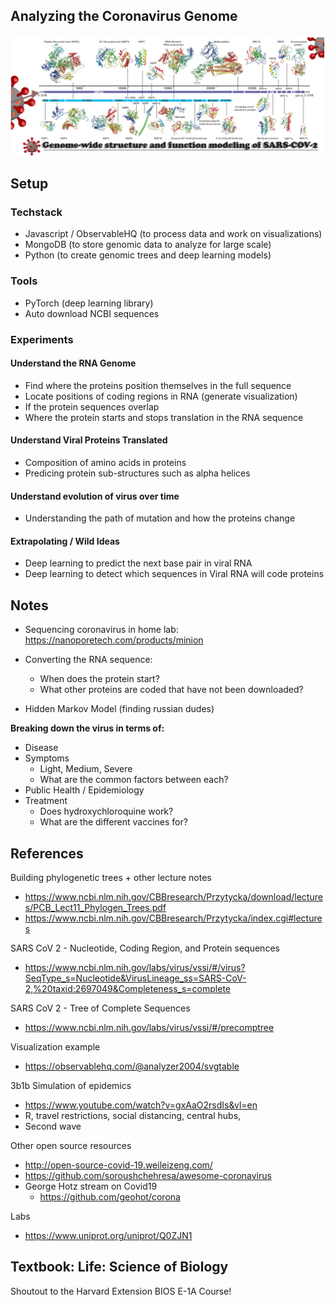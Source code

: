 ## Analyzing the Coronavirus Genome
**![Alt text](public/covidimg.png?raw=true "Title")**

## Setup


### Techstack
- Javascript / ObservableHQ (to process data and work on visualizations)
- MongoDB (to store genomic data to analyze for large scale)
- Python (to create genomic trees and deep learning models)
  
### Tools
- PyTorch (deep learning library)
- Auto download NCBI sequences

### Experiments


#### Understand the RNA Genome
- Find where the proteins position themselves in the full sequence
- Locate positions of coding regions in RNA (generate visualization)
- If the protein sequences overlap
- Where the protein starts and stops translation in the RNA sequence

#### Understand Viral Proteins Translated
- Composition of amino acids in proteins
- Predicing protein sub-structures such as alpha helices

#### Understand evolution of virus over time
- Understanding the path of mutation and how the proteins change

#### Extrapolating / Wild Ideas
- Deep learning to predict the next base pair in viral RNA
- Deep learning to detect which sequences in Viral RNA will code proteins

## Notes
- Sequencing coronavirus in home lab: https://nanoporetech.com/products/minion
- Converting the RNA sequence: 
  - When does the protein start?
  - What other proteins are coded that have not been downloaded?

- Hidden Markov Model (finding russian dudes)

**Breaking down the virus in terms of:**
- Disease
- Symptoms
  - Light, Medium, Severe
  - What are the common factors between each?
- Public Health / Epidemiology
- Treatment
    - Does hydroxychloroquine work?
    - What are the different vaccines for?



## References
Building phylogenetic trees + other lecture notes
- https://www.ncbi.nlm.nih.gov/CBBresearch/Przytycka/download/lectures/PCB_Lect11_Phylogen_Trees.pdf
- https://www.ncbi.nlm.nih.gov/CBBresearch/Przytycka/index.cgi#lectures

SARS CoV 2 - Nucleotide, Coding Region, and Protein sequences
- https://www.ncbi.nlm.nih.gov/labs/virus/vssi/#/virus?SeqType_s=Nucleotide&VirusLineage_ss=SARS-CoV-2,%20taxid:2697049&Completeness_s=complete

SARS CoV 2 - Tree of Complete Sequences
- https://www.ncbi.nlm.nih.gov/labs/virus/vssi/#/precomptree

Visualization example
- https://observablehq.com/@analyzer2004/svgtable


3b1b Simulation of epidemics
- https://www.youtube.com/watch?v=gxAaO2rsdIs&vl=en
- R, travel restrictions, social distancing, central hubs,
- Second wave

Other open source resources
- http://open-source-covid-19.weileizeng.com/
- https://github.com/soroushchehresa/awesome-coronavirus
- George Hotz stream on Covid19
  - https://github.com/geohot/corona

Labs
- https://www.uniprot.org/uniprot/Q0ZJN1

## Textbook: Life: Science of Biology

Shoutout to the Harvard Extension BIOS E-1A Course!
